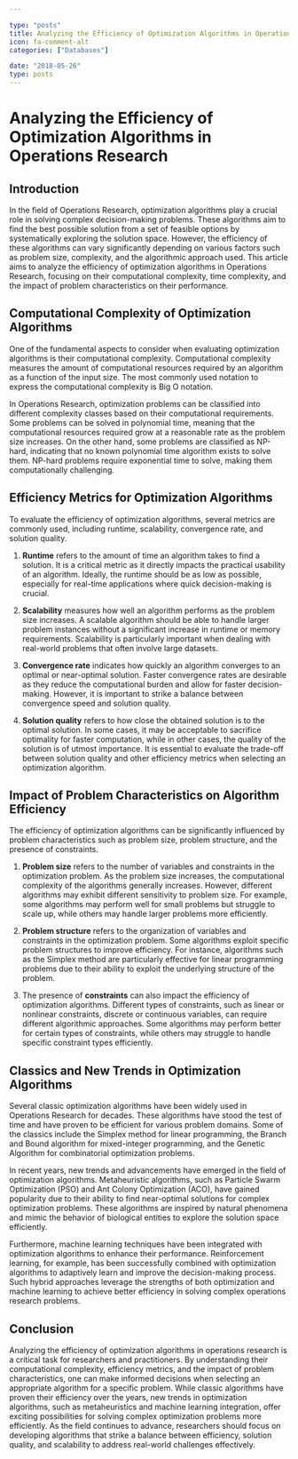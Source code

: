 ```yaml
---

type: "posts"
title: Analyzing the Efficiency of Optimization Algorithms in Operations Research
icon: fa-comment-alt
categories: ["Databases"]

date: "2018-05-26"
type: posts
---
```





# Analyzing the Efficiency of Optimization Algorithms in Operations Research

## Introduction

In the field of Operations Research, optimization algorithms play a crucial role in solving complex decision-making problems. These algorithms aim to find the best possible solution from a set of feasible options by systematically exploring the solution space. However, the efficiency of these algorithms can vary significantly depending on various factors such as problem size, complexity, and the algorithmic approach used. This article aims to analyze the efficiency of optimization algorithms in Operations Research, focusing on their computational complexity, time complexity, and the impact of problem characteristics on their performance.

## Computational Complexity of Optimization Algorithms

One of the fundamental aspects to consider when evaluating optimization algorithms is their computational complexity. Computational complexity measures the amount of computational resources required by an algorithm as a function of the input size. The most commonly used notation to express the computational complexity is Big O notation.

In Operations Research, optimization problems can be classified into different complexity classes based on their computational requirements. Some problems can be solved in polynomial time, meaning that the computational resources required grow at a reasonable rate as the problem size increases. On the other hand, some problems are classified as NP-hard, indicating that no known polynomial time algorithm exists to solve them. NP-hard problems require exponential time to solve, making them computationally challenging.

## Efficiency Metrics for Optimization Algorithms

To evaluate the efficiency of optimization algorithms, several metrics are commonly used, including runtime, scalability, convergence rate, and solution quality.

1. **Runtime** refers to the amount of time an algorithm takes to find a solution. It is a critical metric as it directly impacts the practical usability of an algorithm. Ideally, the runtime should be as low as possible, especially for real-time applications where quick decision-making is crucial.

2. **Scalability** measures how well an algorithm performs as the problem size increases. A scalable algorithm should be able to handle larger problem instances without a significant increase in runtime or memory requirements. Scalability is particularly important when dealing with real-world problems that often involve large datasets.

3. **Convergence rate** indicates how quickly an algorithm converges to an optimal or near-optimal solution. Faster convergence rates are desirable as they reduce the computational burden and allow for faster decision-making. However, it is important to strike a balance between convergence speed and solution quality.

4. **Solution quality** refers to how close the obtained solution is to the optimal solution. In some cases, it may be acceptable to sacrifice optimality for faster computation, while in other cases, the quality of the solution is of utmost importance. It is essential to evaluate the trade-off between solution quality and other efficiency metrics when selecting an optimization algorithm.

## Impact of Problem Characteristics on Algorithm Efficiency

The efficiency of optimization algorithms can be significantly influenced by problem characteristics such as problem size, problem structure, and the presence of constraints.

1. **Problem size** refers to the number of variables and constraints in the optimization problem. As the problem size increases, the computational complexity of the algorithms generally increases. However, different algorithms may exhibit different sensitivity to problem size. For example, some algorithms may perform well for small problems but struggle to scale up, while others may handle larger problems more efficiently.

2. **Problem structure** refers to the organization of variables and constraints in the optimization problem. Some algorithms exploit specific problem structures to improve efficiency. For instance, algorithms such as the Simplex method are particularly effective for linear programming problems due to their ability to exploit the underlying structure of the problem.

3. The presence of **constraints** can also impact the efficiency of optimization algorithms. Different types of constraints, such as linear or nonlinear constraints, discrete or continuous variables, can require different algorithmic approaches. Some algorithms may perform better for certain types of constraints, while others may struggle to handle specific constraint types efficiently.

## Classics and New Trends in Optimization Algorithms

Several classic optimization algorithms have been widely used in Operations Research for decades. These algorithms have stood the test of time and have proven to be efficient for various problem domains. Some of the classics include the Simplex method for linear programming, the Branch and Bound algorithm for mixed-integer programming, and the Genetic Algorithm for combinatorial optimization problems.

In recent years, new trends and advancements have emerged in the field of optimization algorithms. Metaheuristic algorithms, such as Particle Swarm Optimization (PSO) and Ant Colony Optimization (ACO), have gained popularity due to their ability to find near-optimal solutions for complex optimization problems. These algorithms are inspired by natural phenomena and mimic the behavior of biological entities to explore the solution space efficiently.

Furthermore, machine learning techniques have been integrated with optimization algorithms to enhance their performance. Reinforcement learning, for example, has been successfully combined with optimization algorithms to adaptively learn and improve the decision-making process. Such hybrid approaches leverage the strengths of both optimization and machine learning to achieve better efficiency in solving complex operations research problems.

## Conclusion

Analyzing the efficiency of optimization algorithms in operations research is a critical task for researchers and practitioners. By understanding their computational complexity, efficiency metrics, and the impact of problem characteristics, one can make informed decisions when selecting an appropriate algorithm for a specific problem. While classic algorithms have proven their efficiency over the years, new trends in optimization algorithms, such as metaheuristics and machine learning integration, offer exciting possibilities for solving complex optimization problems more efficiently. As the field continues to advance, researchers should focus on developing algorithms that strike a balance between efficiency, solution quality, and scalability to address real-world challenges effectively.